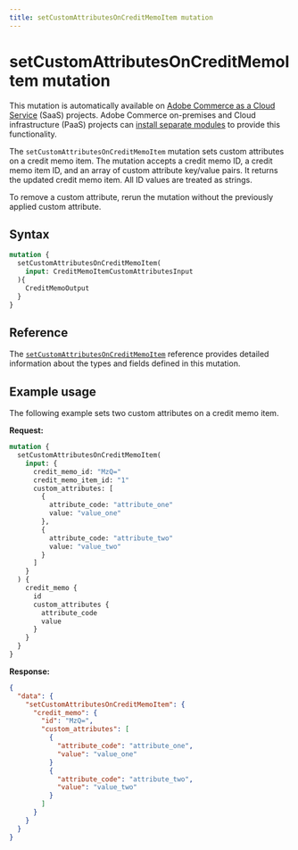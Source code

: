 ```yaml
---
title: setCustomAttributesOnCreditMemoItem mutation
---
```


# setCustomAttributesOnCreditMemoItem mutation

<InlineAlert variant="important" slots="text" />

This mutation is automatically available on [Adobe Commerce as a Cloud Service](https://experienceleague.adobe.com/en/docs/commerce/cloud-service/overview) (SaaS) projects. Adobe Commerce on-premises and Cloud infrastructure (PaaS) projects can [install separate modules](./index.md) to provide this functionality.

The `setCustomAttributesOnCreditMemoItem` mutation sets custom attributes on a credit memo item. The mutation accepts a credit memo ID, a credit memo item ID, and an array of custom attribute key/value pairs. It returns the updated credit memo item.  All ID values are treated as strings.

To remove a custom attribute, rerun the mutation without the previously applied custom attribute.

## Syntax

```graphql
mutation {
  setCustomAttributesOnCreditMemoItem(
    input: CreditMemoItemCustomAttributesInput
  ){
    CreditMemoOutput
  }
}
```

## Reference

The [`setCustomAttributesOnCreditMemoItem`](https://developer.adobe.com/commerce/services/graphql/reference/saas-api/index.html#mutation-setCustomAttributesOnCreditMemoItem) reference provides detailed information about the types and fields defined in this mutation.

## Example usage

The following example sets two custom attributes on a credit memo item.

**Request:**

```graphql
mutation {
  setCustomAttributesOnCreditMemoItem(
    input: {
      credit_memo_id: "MzQ="
      credit_memo_item_id: "1"
      custom_attributes: [
        {
          attribute_code: "attribute_one"
          value: "value_one"
        },
        {
          attribute_code: "attribute_two"
          value: "value_two"
        }
      ]
    }
  ) {
    credit_memo {
      id
      custom_attributes {
        attribute_code
        value
      }
    }
  }
}
```

**Response:**

```json
{
  "data": {
    "setCustomAttributesOnCreditMemoItem": {
      "credit_memo": {
        "id": "MzQ=",
        "custom_attributes": [
          {
            "attribute_code": "attribute_one",
            "value": "value_one"
          }
          {
            "attribute_code": "attribute_two",
            "value": "value_two"
          }
        ]
      }
    }
  }
}
```
